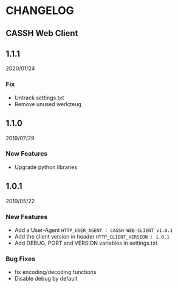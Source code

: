 CHANGELOG
=========

CASSH Web Client
-----

1.1.1
-----

2020/01/24

### Fix
  - Untrack settings.txt
  - Remove unused werkzeug


1.1.0
-----

2019/07/29

### New Features
  - Upgrade python libraries


1.0.1
-----

2019/05/22


### New Features

  - Add a User-Agent `HTTP_USER_AGENT : CASSH-WEB-CLIENT v1.0.1`
  - Add the client version in header `HTTP_CLIENT_VERSION : 1.0.1`
  - Add DEBUG, PORT and VERSION variables in settings.txt

### Bug Fixes

  - fix encoding/decoding functions
  - Disable debug by default